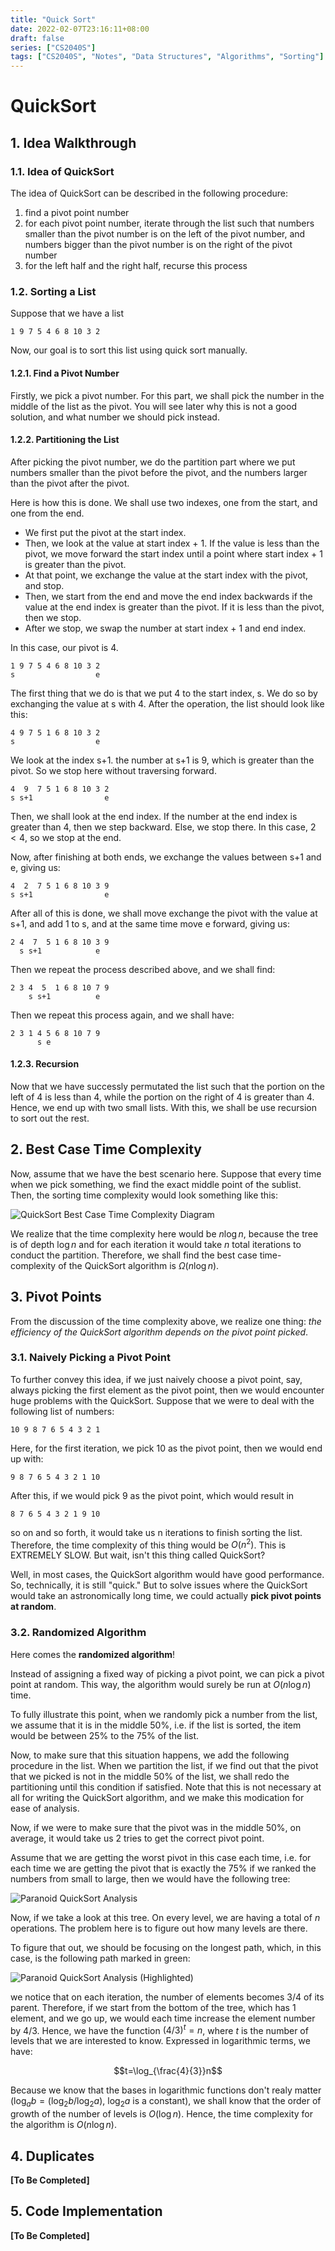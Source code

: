 ```yaml
---
title: "Quick Sort"
date: 2022-02-07T23:16:11+08:00
draft: false
series: ["CS2040S"]
tags: ["CS2040S", "Notes", "Data Structures", "Algorithms", "Sorting"]
---
```


# QuickSort

## 1. Idea Walkthrough

### 1.1. Idea of QuickSort

The idea of QuickSort can be described in the following procedure:

1. find a pivot point number
2. for each pivot point number, iterate through the list such that numbers smaller than the pivot number is on the left of the pivot number, and numbers bigger than the pivot number is on the right of the pivot number
3. for the left half and the right half, recurse this process

### 1.2. Sorting a List

Suppose that we have a list 

```
1 9 7 5 4 6 8 10 3 2
```

Now, our goal is to sort this list using quick sort manually. 

#### 1.2.1. Find a Pivot Number

Firstly, we pick a pivot number. For this part, we shall pick the number in the middle of the list as the pivot. You will see later why this is not a good solution, and what number we should pick instead. 

#### 1.2.2. Partitioning the List

After picking the pivot number, we do the partition part where we put numbers smaller than the pivot before the pivot, and the numbers larger than the pivot after the pivot. 

Here is how this is done. We shall use two indexes, one from the start, and one from the end. 

- We first put the pivot at the start index. 
- Then, we look at the value at start index + 1. If the value is less than the pivot, we move forward the start index until a point where start index + 1 is greater than the pivot. 
- At that point, we exchange the value at the start index with the pivot, and stop. 
- Then, we start from the end and move the end index backwards if the value at the end index is greater than the pivot. If it is less than the pivot, then we stop. 
- After we stop, we swap the number at start index + 1 and end index. 

In this case, our pivot is 4. 

```
1 9 7 5 4 6 8 10 3 2
s                  e
```

The first thing that we do is that we put 4 to the start index, s. We do so by exchanging the value at s with 4. After the operation, the list should look like this:

```
4 9 7 5 1 6 8 10 3 2
s                  e
```

We look at the index s+1. the number at s+1 is 9, which is greater than the pivot. So we stop here without traversing forward. 

```
4  9  7 5 1 6 8 10 3 2
s s+1                e
```

Then, we shall look at the end index. If the number at the end index is greater than 4, then we step backward. Else, we stop there. In this case, $2 < 4$, so we stop at the end. 

Now, after finishing at both ends, we exchange the values between s+1 and e, giving us:

```
4  2  7 5 1 6 8 10 3 9
s s+1                e
```

After all of this is done, we shall move exchange the pivot with the value at s+1, and add 1 to s, and at the same time move e forward, giving us:

```
2 4  7  5 1 6 8 10 3 9
  s s+1            e
```

Then we repeat the process described above, and we shall find: 

```
2 3 4  5  1 6 8 10 7 9
    s s+1          e
```

Then we repeat this process again, and we shall have:

```
2 3 1 4 5 6 8 10 7 9
      s e
```

#### 1.2.3. Recursion

Now that we have successly permutated the list such that the portion on the left of 4 is less than 4, while the portion on the right of 4 is greater than 4. Hence, we end up with two small lists. With this, we shall be use recursion to sort out the rest. 

## 2. Best Case Time Complexity 

Now, assume that we have the best scenario here. Suppose that every time when we pick something, we find the exact middle point of the sublist. Then, the sorting time complexity would look something like this:

![QuickSort Best Case Time Complexity Diagram](/static/CS2040S/quick-sort-best-case.svg)

We realize that the time complexity here would be $n\log n$, because the tree is of depth $\log n$ and for each iteration it would take $n$ total iterations to conduct the partition. Therefore, we shall find the best case time-complexity of the QuickSort algorithm is $\Omega(n\log n)$.

## 3. Pivot Points

From the discussion of the time complexity above, we realize one thing: *the efficiency of the QuickSort algorithm depends on the pivot point picked*. 

### 3.1. Naively Picking a Pivot Point

To further convey this idea, if we just naively choose a pivot point, say, always picking the first element as the pivot point, then we would encounter huge problems with the QuickSort. Suppose that we were to deal with the following list of numbers:

```
10 9 8 7 6 5 4 3 2 1
```

Here, for the first iteration, we pick 10 as the pivot point, then we would end up with:

```
9 8 7 6 5 4 3 2 1 10
```

After this, if we would pick 9 as the pivot point, which would result in 

```
8 7 6 5 4 3 2 1 9 10
```

so on and so forth, it would take us n iterations to finish sorting the list. Therefore, the time complexity of this thing would be $O(n^{2})$. This is EXTREMELY SLOW. But wait, isn't this thing called QuickSort? 

Well, in most cases, the QuickSort algorithm would have good performance. So, technically, it is still "quick." But to solve issues where the QuickSort would take an astronomically long time, we could actually **pick pivot points at random**. 

### 3.2. Randomized Algorithm

Here comes the **randomized algorithm**! 

Instead of assigning a fixed way of picking a pivot point, we can pick a pivot point at random. This way, the algorithm would surely be run at $O(n\log n)$ time. 

To fully illustrate this point, when we randomly pick a number from the list, we assume that it is in the middle 50\%, i.e. if the list is sorted, the item would be between 25\% to the 75\% of the list. 

Now, to make sure that this situation happens, we add the following procedure in the list. When we partition the list, if we find out that the pivot that we picked is not in the middle 50\% of the list, we shall redo the partitioning until this condition if satisfied. Note that this is not necessary at all for writing the QuickSort algorithm, and we make this modication for ease of analysis. 

Now, if we were to make sure that the pivot was in the middle 50\%, on average, it would take us 2 tries to get the correct pivot point. 

Assume that we are getting the worst pivot in this case each time, i.e. for each time we are getting the pivot that is exactly the 75\% if we ranked the numbers from small to large, then we would have the following tree:

![Paranoid QuickSort Analysis](/static/CS2040S/paranoid-quick-sort-time-complexity.svg)

Now, if we take a look at this tree. On every level, we are having a total of $n$ operations. The problem here is to figure out how many levels are there.

To figure that out, we should be focusing on the longest path, which, in this case, is the following path marked in green:

![Paranoid QuickSort Analysis (Highlighted)](/static/CS2040S/paranoid-quick-sort-time-complexity-highlighted.svg)

we notice that on each iteration, the number of elements becomes $3/4$ of its parent. Therefore, if we start from the bottom of the tree, which has 1 element, and we go up, we would each time increase the element number by $4/3$. Hence, we have the function $(4/3)^{t}=n$, where $t$ is the number of levels that we are interested to know. Expressed in logarithmic terms, we have:

$$t=\log_{\frac{4}{3}}n$$

Because we know that the bases in logarithmic functions don't realy matter ($\log_{a}b=(\log_{2}b/\log_{2}a)$, $\log_{2}a$ is a constant), we shall know that the order of growth of the number of levels is $O(\log n)$. Hence, the time complexity for the algorithm is $O(n\log n)$.

## 4. Duplicates

**[To Be Completed]**

## 5. Code Implementation

**[To Be Completed]**
